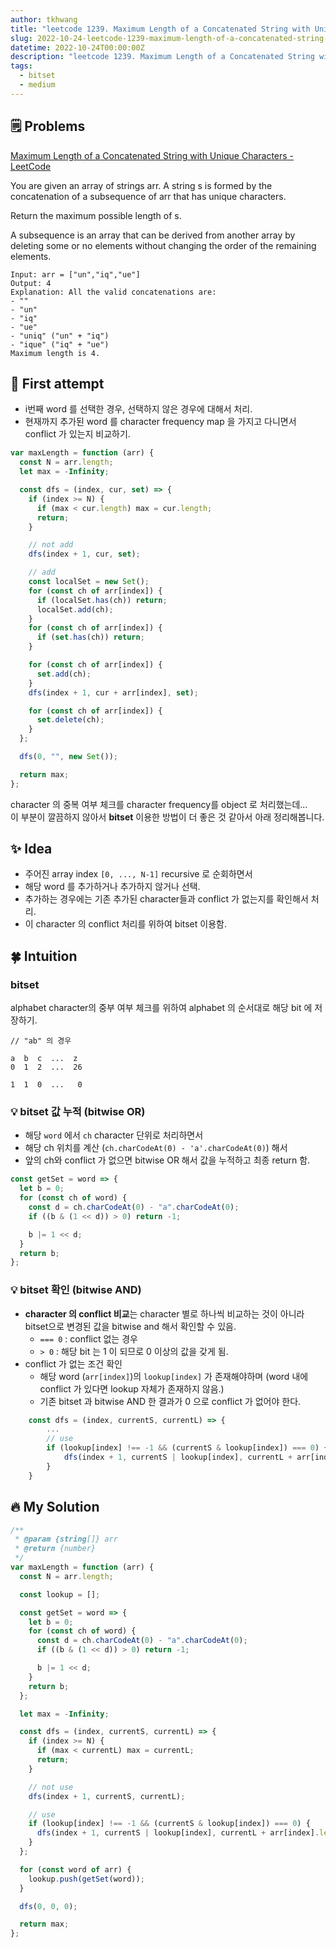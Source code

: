 ```yaml
---
author: tkhwang
title: "leetcode 1239. Maximum Length of a Concatenated String with Unique Characters | medium | bitset"
slug: 2022-10-24-leetcode-1239-maximum-length-of-a-concatenated-string-with-unique-characters
datetime: 2022-10-24T00:00:00Z
description: "leetcode 1239. Maximum Length of a Concatenated String with Unique Characters | javascript | medium | bitset"
tags:
  - bitset
  - medium
---
```


## 🗒️ Problems

[Maximum Length of a Concatenated String with Unique Characters - LeetCode](https://leetcode.com/problems/maximum-length-of-a-concatenated-string-with-unique-characters/)

You are given an array of strings arr. A string s is formed by the concatenation of a subsequence of arr that has unique characters.

Return the maximum possible length of s.

A subsequence is an array that can be derived from another array by deleting some or no elements without changing the order of the remaining elements.

```
Input: arr = ["un","iq","ue"]
Output: 4
Explanation: All the valid concatenations are:
- ""
- "un"
- "iq"
- "ue"
- "uniq" ("un" + "iq")
- "ique" ("iq" + "ue")
Maximum length is 4.
```

## 🤔 First attempt

- i번째 word 를 선택한 경우, 선택하지 않은 경우에 대해서 처리.
- 현재까지 추가된 word 를 character frequency map 을 가지고 다니면서 conflict 가 있는지 비교하기.

```javascript
var maxLength = function (arr) {
  const N = arr.length;
  let max = -Infinity;

  const dfs = (index, cur, set) => {
    if (index >= N) {
      if (max < cur.length) max = cur.length;
      return;
    }

    // not add
    dfs(index + 1, cur, set);

    // add
    const localSet = new Set();
    for (const ch of arr[index]) {
      if (localSet.has(ch)) return;
      localSet.add(ch);
    }
    for (const ch of arr[index]) {
      if (set.has(ch)) return;
    }

    for (const ch of arr[index]) {
      set.add(ch);
    }
    dfs(index + 1, cur + arr[index], set);

    for (const ch of arr[index]) {
      set.delete(ch);
    }
  };

  dfs(0, "", new Set());

  return max;
};
```

character 의 중복 여부 체크를 character frequency를 object 로 처리했는데... <br />
이 부분이 깔끔하지 않아서 **bitset** 이용한 방법이 더 좋은 것 같아서 아래 정리해봅니다.

## ✨ Idea

- 주어진 array index `[0, ..., N-1]` recursive 로 순회하면서
- 해당 word 를 추가하거나 추가하지 않거나 선택.
- 추가하는 경우에는 기존 추가된 character들과 conflict 가 없는지를 확인해서 처리.
- 이 character 의 conflict 처리를 위하여 bitset 이용함.

## 🍀 Intuition

### bitset

alphabet character의 중부 여부 체크를 위하여 alphabet 의 순서대로 해당 bit 에 저장하기.

```
// "ab" 의 경우

a  b  c  ...  z
0  1  2  ...  26

1  1  0  ...   0
```

### 💡 bitset 값 누적 (bitwise OR)

- 해당 `word` 에서 `ch` character 단위로 처리하면서
- 해당 ch 위치를 계산 (`ch.charCodeAt(0) - 'a'.charCodeAt(0)`) 해서
- 앞의 ch와 conflict 가 없으면 bitwise OR 해서 값을 누적하고 최종 return 함.

```javascript
const getSet = word => {
  let b = 0;
  for (const ch of word) {
    const d = ch.charCodeAt(0) - "a".charCodeAt(0);
    if ((b & (1 << d)) > 0) return -1;

    b |= 1 << d;
  }
  return b;
};
```

### 💡 bitset 확인 (bitwise AND)

- **character 의 conflict 비교**는 character 별로 하나씩 비교하는 것이 아니라 bitset으로 변경된 값을 bitwise and 해서 확인할 수 있음.
  - `=== 0` : conflict 없는 경우
  - `> 0` : 해당 bit 는 1 이 되므로 0 이상의 값을 갖게 됨.
- conflict 가 없는 조건 확인
  - 해당 word (`arr[index]`)의 `lookup[index]` 가 존재해야하며 (word 내에 conflict 가 있다면 lookup 자체가 존재하지 않음.)
  - 기존 bitset 과 bitwise AND 한 결과가 0 으로 conflict 가 없어야 한다.

```javascript
    const dfs = (index, currentS, currentL) => {
        ...
        // use
        if (lookup[index] !== -1 && (currentS & lookup[index]) === 0) {
            dfs(index + 1, currentS | lookup[index], currentL + arr[index].length)
        }
    }
```

## 🔥 My Solution

```javascript
/**
 * @param {string[]} arr
 * @return {number}
 */
var maxLength = function (arr) {
  const N = arr.length;

  const lookup = [];

  const getSet = word => {
    let b = 0;
    for (const ch of word) {
      const d = ch.charCodeAt(0) - "a".charCodeAt(0);
      if ((b & (1 << d)) > 0) return -1;

      b |= 1 << d;
    }
    return b;
  };

  let max = -Infinity;

  const dfs = (index, currentS, currentL) => {
    if (index >= N) {
      if (max < currentL) max = currentL;
      return;
    }

    // not use
    dfs(index + 1, currentS, currentL);

    // use
    if (lookup[index] !== -1 && (currentS & lookup[index]) === 0) {
      dfs(index + 1, currentS | lookup[index], currentL + arr[index].length);
    }
  };

  for (const word of arr) {
    lookup.push(getSet(word));
  }

  dfs(0, 0, 0);

  return max;
};
```

